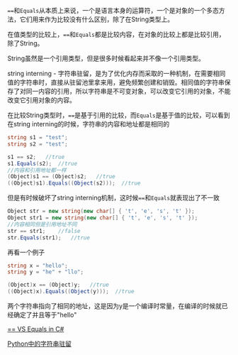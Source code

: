
`==`和`Equals`从本质上来说，一个是语言本身的运算符，一个是对象的一个多态方法，它们用来作为比较没有什么区别，除了在String类型上。

在值类型的比较上，`==`和`Equals`都是比较内容，在对象的比较上都是比较引用，除了String。

String虽然是一个引用类型，但是很多时候看起来并不像一个引用类型。

string interning - 字符串驻留，是为了优化内存而采取的一种机制，在需要相同值的字符串时，直接从驻留池里拿来用，避免频繁创建和销毁。相同值的字符串保存了对同一内容的引用，所以字符串是不可变对象，可以改变它引用的对象，不能改变它引用对象的内容。

在比较String类型时，`==`是基于引用的比较，而`Equals`是基于值的比较，可以看到在string interning的时候，字符串的内容和地址都是相同的
```cs
string s1 = "test";
string s2 = "test";

s1 == s2;   //true
s1.Equals(s2);  //true
//内容和引用地址都一样
(Object)s1 == (Object)s2;   //true
((Object)s1).Equals((Object(s2)));  //true
```

但是有时候破坏了string interning机制，这时候`==`和`Equals`就表现出了不一致
```cs
Object str = new string(new char[] { 't', 'e', 's', 't' });
Object str1 = new string(new char[] { 't', 'e', 's', 't' });
//内容相同但是引用地址不同
str == str1;    //false
str.Equals(str1);   //true
```

再看一个例子
```cs
string x = "hello";
string y = "he" + "llo";

(Object)x == (Object)y;   //true
((Object)x).Equals((Object(y)));  //true
```
两个字符串指向了相同的地址，这是因为y是一个编译时常量，在编译的时候就已经确定了并且等于"hello"

[== VS Equals in C#](https://www.codeproject.com/Articles/1111680/equalsequals-VS-Equals-in-Csharp)

[Python中的字符串驻留](http://cnn237111.blog.51cto.com/2359144/1615356)